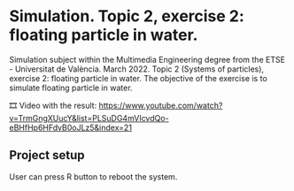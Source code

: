 ﻿# Simulation. Topic 2, exercise 2: floating particle in water.
Simulation subject within the Multimedia Engineering degree from the ETSE - Universitat de València. March 2022. Topic 2 (Systems of particles), exercise 2: floating particle in water. The objective of the exercise is to simulate floating particle in water.

🎞️ Video with the result: https://www.youtube.com/watch?v=TrmGngXUucY&list=PLSuDG4mVIcvdQo-eBHfHp6HFdvB0oJLz5&index=21


## Project setup
User can press R button to reboot the system.
